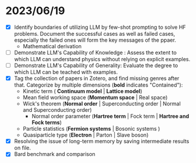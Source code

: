 # 2023/06/19
- [x] Identify boundaries of utilizing LLM by few-shot prompting to solve HF problems. Document the successful cases as well as failed cases, especially the failed ones will form the key messages of the ppaer.
  - Mathematical derivation
- [ ] Demonstrate LLM's Capability of Knowledge : Assess the extent to which LLM can understand physics without relying on explicit examples.
- [ ] Demonstrate LLM's Capability of Generality: Evaluate the degree to which LLM can be teached with examples.
- [x] Tag the collection of papers in Zotero, and find missing genres after that. Categorize by multiple dimensions (**bold** indicates "Contained"):
  - Kinetic term ( **Continuum model** | **Lattice model**)
  - Mean field working space (**Momentum space** | Real space)
  - Wick's theorem (**Normal order** | Superconducting order | Normal and Superconducting order)
    - Normal order parameter  (**Hartree term** | Fock term | **Hartree and Fock terms**)
  - Particle statistics (**Fermion systems** | Bosonic systems )
  - Quasiparticle type (**Electron** | Parton | Slave boson)
- [x] Resolving the issue of long-term memory by saving intermediate results on file.
- [x] Bard benchmark and comparison

